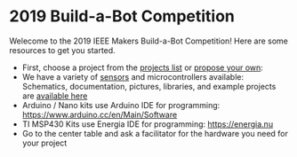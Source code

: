 # 2019 Build-a-Bot Competition
Welecome to the 2019 IEEE Makers Build-a-Bot Competition! Here are some resources to get you started.

- First, choose a project from the [projects list][projects] or [propose your own][custom]:
- We have a variety of [sensors][sensors] and microcontrollers available: Schematics, documentation, pictures, libraries, and example projects are [available here][elegoo]
- Arduino / Nano kits use Arduino IDE for programming: https://www.arduino.cc/en/Main/Software
- TI MSP430 Kits use Energia IDE for programming: https://energia.nu
- Go to the center table and ask a facilitator for the hardware you need for your project


[projects]: https://github.com/ieee-uh-makers/build-a-bot/tree/master/Projects
[elegoo]: https://github.com/ieee-uh-makers/elegoo-sensor-kit
[sensors]: https://github.com/ieee-uh-makers/build-a-bot/blob/master/Projects/Sensors.md
[ieeearduino]: https://github.com/ieee-uh-makers/build-a-bot/tree/master/IEEE-Arduino
[custom]: https://github.com/ieee-uh-makers/build-a-bot/blob/master/Projects/Custom%20Project.md
